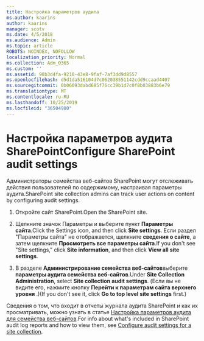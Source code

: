 ```yaml
---
title: Настройка параметров аудита
ms.author: kaarins
author: kaarins
manager: scotv
ms.date: 4/5/2018
ms.audience: Admin
ms.topic: article
ROBOTS: NOINDEX, NOFOLLOW
localization_priority: Normal
ms.collection: Adm_O365
ms.custom: ''
ms.assetid: 98b3d4fa-9210-43e8-9faf-7af3dd9d8557
ms.openlocfilehash: d5d1da516104d7c062038551142cdd9ccaad4407
ms.sourcegitcommit: 0b06093dabd685f76cc39b1d7c0f8b03883b6e79
ms.translationtype: MT
ms.contentlocale: ru-RU
ms.lasthandoff: 10/25/2019
ms.locfileid: "36504980"
---
```

# <a name="configure-sharepoint-audit-settings"></a><span data-ttu-id="1dd8d-102">Настройка параметров аудита SharePoint</span><span class="sxs-lookup"><span data-stu-id="1dd8d-102">Configure SharePoint audit settings</span></span>

<span data-ttu-id="1dd8d-103">Администраторы семейства веб-сайтов SharePoint могут отслеживать действия пользователей по содержимому, настраивая параметры аудита.</span><span class="sxs-lookup"><span data-stu-id="1dd8d-103">SharePoint site collection admins can track user actions on content by configuring audit settings.</span></span>
  
1. <span data-ttu-id="1dd8d-104">Откройте сайт SharePoint.</span><span class="sxs-lookup"><span data-stu-id="1dd8d-104">Open the SharePoint site.</span></span>
    
2. <span data-ttu-id="1dd8d-105">Щелкните значок Параметры и выберите пункт **Параметры сайта**.</span><span class="sxs-lookup"><span data-stu-id="1dd8d-105">Click the Settings icon, and then click **Site settings**.</span></span> <span data-ttu-id="1dd8d-106">Если раздел "Параметры сайта" не отображается, щелкните **сведения о сайте**, а затем щелкните **Просмотреть все параметры сайта**.</span><span class="sxs-lookup"><span data-stu-id="1dd8d-106">If you don't see "Site settings," click **Site information**, and then click **View all site settings**.</span></span>
    
3. <span data-ttu-id="1dd8d-107">В разделе **Администрирование семейства веб-сайтов**выберите **параметры аудита семейства веб-сайтов**.</span><span class="sxs-lookup"><span data-stu-id="1dd8d-107">Under **Site Collection Administration**, select **Site collection audit settings**.</span></span> <span data-ttu-id="1dd8d-108">(Если вы не видите его, нажмите кнопку **Перейти к параметрам сайта верхнего уровня** .)</span><span class="sxs-lookup"><span data-stu-id="1dd8d-108">(If you don't see it, click **Go to top level site settings** first.)</span></span> 
    
<span data-ttu-id="1dd8d-109">Сведения о том, что входит в отчеты журнала аудита SharePoint и как их просматривать, можно узнать в статье [Настройка параметров аудита для семейства веб-сайтов](https://go.microsoft.com/fwlink/?linkid=404050).</span><span class="sxs-lookup"><span data-stu-id="1dd8d-109">For info about what's included in SharePoint audit log reports and how to view them, see [Configure audit settings for a site collection](https://go.microsoft.com/fwlink/?linkid=404050).</span></span>
  

